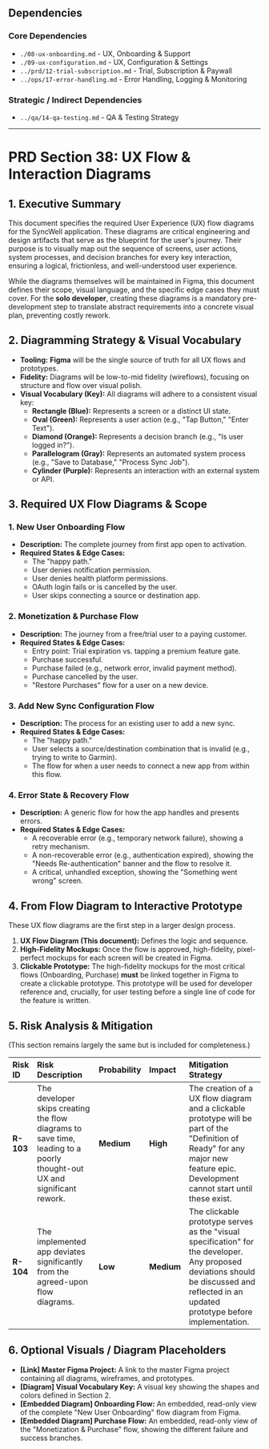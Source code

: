 ## Dependencies

### Core Dependencies
- `./08-ux-onboarding.md` - UX, Onboarding & Support
- `./09-ux-configuration.md` - UX, Configuration & Settings
- `../prd/12-trial-subscription.md` - Trial, Subscription & Paywall
- `../ops/17-error-handling.md` - Error Handling, Logging & Monitoring

### Strategic / Indirect Dependencies
- `../qa/14-qa-testing.md` - QA & Testing Strategy

---

# PRD Section 38: UX Flow & Interaction Diagrams

## 1. Executive Summary

This document specifies the required User Experience (UX) flow diagrams for the SyncWell application. These diagrams are critical engineering and design artifacts that serve as the blueprint for the user's journey. Their purpose is to visually map out the sequence of screens, user actions, system processes, and decision branches for every key interaction, ensuring a logical, frictionless, and well-understood user experience.

While the diagrams themselves will be maintained in Figma, this document defines their scope, visual language, and the specific edge cases they must cover. For the **solo developer**, creating these diagrams is a mandatory pre-development step to translate abstract requirements into a concrete visual plan, preventing costly rework.

## 2. Diagramming Strategy & Visual Vocabulary

*   **Tooling:** **Figma** will be the single source of truth for all UX flows and prototypes.
*   **Fidelity:** Diagrams will be low-to-mid fidelity (wireflows), focusing on structure and flow over visual polish.
*   **Visual Vocabulary (Key):** All diagrams will adhere to a consistent visual key:
    *   **Rectangle (Blue):** Represents a screen or a distinct UI state.
    *   **Oval (Green):** Represents a user action (e.g., "Tap Button," "Enter Text").
    *   **Diamond (Orange):** Represents a decision branch (e.g., "Is user logged in?").
    *   **Parallelogram (Gray):** Represents an automated system process (e.g., "Save to Database," "Process Sync Job").
    *   **Cylinder (Purple):** Represents an interaction with an external system or API.

## 3. Required UX Flow Diagrams & Scope

### 1. New User Onboarding Flow

*   **Description:** The complete journey from first app open to activation.
*   **Required States & Edge Cases:**
    *   The "happy path."
    *   User denies notification permission.
    *   User denies health platform permissions.
    *   OAuth login fails or is cancelled by the user.
    *   User skips connecting a source or destination app.

### 2. Monetization & Purchase Flow

*   **Description:** The journey from a free/trial user to a paying customer.
*   **Required States & Edge Cases:**
    *   Entry point: Trial expiration vs. tapping a premium feature gate.
    *   Purchase successful.
    *   Purchase failed (e.g., network error, invalid payment method).
    *   Purchase cancelled by the user.
    *   "Restore Purchases" flow for a user on a new device.

### 3. Add New Sync Configuration Flow

*   **Description:** The process for an existing user to add a new sync.
*   **Required States & Edge Cases:**
    *   The "happy path."
    *   User selects a source/destination combination that is invalid (e.g., trying to write to Garmin).
    *   The flow for when a user needs to connect a new app from within this flow.

### 4. Error State & Recovery Flow

*   **Description:** A generic flow for how the app handles and presents errors.
*   **Required States & Edge Cases:**
    *   A recoverable error (e.g., temporary network failure), showing a retry mechanism.
    *   A non-recoverable error (e.g., authentication expired), showing the "Needs Re-authentication" banner and the flow to resolve it.
    *   A critical, unhandled exception, showing the "Something went wrong" screen.

## 4. From Flow Diagram to Interactive Prototype

These UX flow diagrams are the first step in a larger design process.
1.  **UX Flow Diagram (This document):** Defines the logic and sequence.
2.  **High-Fidelity Mockups:** Once the flow is approved, high-fidelity, pixel-perfect mockups for each screen will be created in Figma.
3.  **Clickable Prototype:** The high-fidelity mockups for the most critical flows (Onboarding, Purchase) **must** be linked together in Figma to create a clickable prototype. This prototype will be used for developer reference and, crucially, for user testing before a single line of code for the feature is written.

## 5. Risk Analysis & Mitigation

(This section remains largely the same but is included for completeness.)

| Risk ID | Risk Description | Probability | Impact | Mitigation Strategy |
| :--- | :--- | :--- | :--- | :--- |
| **R-103** | The developer skips creating the flow diagrams to save time, leading to a poorly thought-out UX and significant rework. | **Medium** | **High** | The creation of a UX flow diagram and a clickable prototype will be part of the "Definition of Ready" for any major new feature epic. Development cannot start until these exist. |
| **R-104** | The implemented app deviates significantly from the agreed-upon flow diagrams. | **Low** | **Medium** | The clickable prototype serves as the "visual specification" for the developer. Any proposed deviations should be discussed and reflected in an updated prototype before implementation. |

## 6. Optional Visuals / Diagram Placeholders
*   **[Link] Master Figma Project:** A link to the master Figma project containing all diagrams, wireframes, and prototypes.
*   **[Diagram] Visual Vocabulary Key:** A visual key showing the shapes and colors defined in Section 2.
*   **[Embedded Diagram] Onboarding Flow:** An embedded, read-only view of the complete "New User Onboarding" flow diagram from Figma.
*   **[Embedded Diagram] Purchase Flow:** An embedded, read-only view of the "Monetization & Purchase" flow, showing the different failure and success branches.

